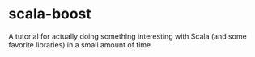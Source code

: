# scala-boost
A tutorial for actually doing something interesting with Scala (and some favorite libraries) in a small amount of time

